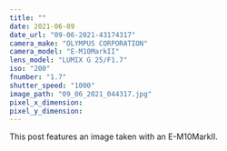 ```yaml
---
title: ""
date: 2021-06-09
date_url: "09-06-2021-43174317"
camera_make: "OLYMPUS CORPORATION"
camera_model: "E-M10MarkII"
lens_model: "LUMIX G 25/F1.7"
iso: "200"
fnumber: "1.7"
shutter_speed: "1000"
image_path: "09_06_2021_044317.jpg"
pixel_x_dimension: 
pixel_y_dimension: 
---
```


This post features an image taken with an E-M10MarkII.